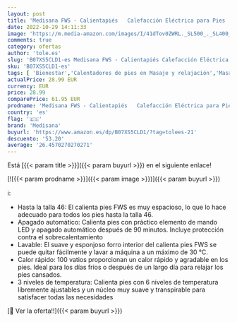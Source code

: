 ```yaml
---
layout: post
title: 'Medisana FWS - Calientapiés   Calefacción Eléctrica para Pies  6 Niveles de Temperatura  Desconexión Automática  Protección contra Sobrecalentamiento  Lavable  Talla de Zapatos hasta 46'
date: 2022-10-29 14:11:33
image: 'https://m.media-amazon.com/images/I/41dTov0ZWRL._SL500_._SL400_.jpg'
comments: true
category: ofertas
author: 'tole.es'
slug: 'B07XS5CLD1-es Medisana FWS - Calientapiés Calefacción Eléctrica para...'
sku: 'B07XS5CLD1-es'
tags: [ 'Bienestar','Calentadores de pies en Masaje y relajación','Masaje y relajación','Salud y cuidado personal','Tratamientos de frío y calor en Masaje y relajación','medisana','zapatos','🇪🇸', ]
actualPrice: 28.99 EUR
currency: EUR
price: 28.99
comparePrice: 61.95 EUR
prodname: 'Medisana FWS - Calientapiés   Calefacción Eléctrica para Pies  6 Niveles de Temperatura  Desconexión Automática  Protección contra Sobrecalentamiento  Lavable  Talla de Zapatos hasta 46'
country: 'es'
flag: '🇪🇸'
brand: 'Medisana'
buyurl: 'https://www.amazon.es/dp/B07XS5CLD1/?tag=tolees-21'
descuento: '53.20'
average: '26.4570270270271'
---
```


Está [{{< param title >}}]({{< param buyurl >}}) en el siguiente enlace!

[![{{< param prodname >}}]({{< param image >}})]({{< param buyurl >}})

ℹ️:

- Hasta la talla 46: El calienta pies FWS es muy espacioso, lo que lo hace adecuado para todos los pies hasta la talla 46.
- Apagado automático: Calienta pies con práctico elemento de mando LED y apagado automático después de 90 minutos. Incluye protección contra el sobrecalentamiento
- Lavable: El suave y esponjoso forro interior del calienta pies FWS se puede quitar fácilmente y lavar a máquina a un máximo de 30 °C.
- Calor rápido: 100 vatios proporcionan un calor rápido y agradable en los pies. Ideal para los días fríos o después de un largo día para relajar los pies cansados.
- 3 niveles de temperatura: Calienta pies con 6 niveles de temperatura libremente ajustables y un núcleo muy suave y transpirable para satisfacer todas las necesidades

[🛒 Ver la oferta!!]({{< param buyurl >}})
